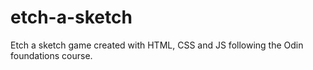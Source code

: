 # etch-a-sketch
Etch a sketch game created with HTML, CSS and JS following the Odin foundations course.
